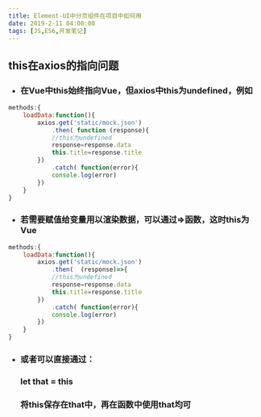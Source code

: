 ```yaml
---
title: Element-UI中分页组件在项目中如何用
date: 2019-2-11 04:00:00
tags: [JS,ES6,开发笔记]
---
```

## this在axios的指向问题

- ### 在Vue中this始终指向Vue，但axios中this为undefined，例如

```js
methods:{
    loadData:function(){
        axios.get('static/mock.json')
            .then( function (response){
            //this为undefined
            response=response.data
            this.title=response.title
        })
            .catch( function(error){
            console.log(error)
        })
    }
}
```

- ### 若需要赋值给变量用以渲染数据，可以通过=>函数，这时this为Vue

```javascript
methods:{
    loadData:function(){
        axios.get('static/mock.json')
            .then(  (response)=>{
            //this为undefined
            response=response.data
            this.title=response.title
        })
            .catch( function(error){
            console.log(error)
        })
    }
}
```

- ### 或者可以直接通过： 

  ###  let that = this 
  ### 将this保存在that中，再在函数中使用that均可 

